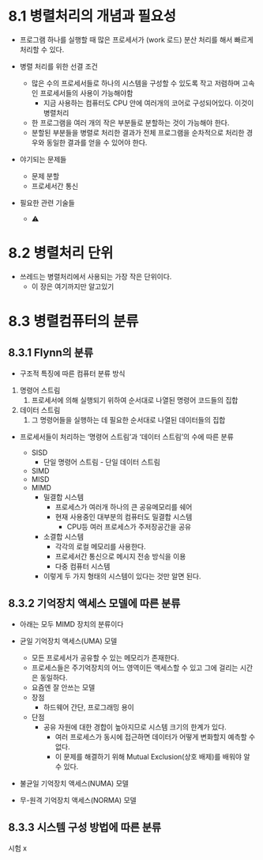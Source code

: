# 8.1 병렬처리의 개념과 필요성
- 프로그램 하나를 실행할 때 많은 프로세서가 (work 로드) 분산 처리를 해서 빠르게 처리할 수 있다.
- 병렬 처리를 위한 선결 조건
    - 많은 수의 프로세서들로 하나의 시스템을 구성할 수 있도록 작고 저렴하며 고속인 프로세서들의 사용이 가능해야함
        - 지금 사용하는 컴퓨터도 CPU 안에 여러개의 코어로 구성되어있다. 이것이 병렬처리
    - 한 프로그램을 여러 개의 작은 부분들로 분할하는 것이 가능해야 한다.
    - 분할된 부분들을 병렬로 처리한 결과가 전체 프로그램을 순차적으로 처리한 경우와 동일한 결과를 얻을 수 있어야 한다.
- 야기되는 문제들
    - 문제 분할
    - 프로세서간 통신
- 필요한 관련 기술들
    
    - ⚠️
    
      
    
# 8.2 병렬처리 단위
- 쓰레드는 병렬처리에서 사용되는 가장 작은 단위이다.
    - 이 장은 여기까지만 알고있기
  
# 8.3 병렬컴퓨터의 분류
## 8.3.1 Flynn의 분류
- 구조적 특징에 따른 컴퓨터 분류 방식
1. 명령어 스트림
    1. 프로세서에 의해 실행되기 위하여 순서대로 나열된 명령어 코드들의 집합
2. 데이터 스트림
    1. 그 명령어들을 실행하는 데 필요한 순서대로 나열된 데이터들의 집합
- 프로세서들이 처리하는 ‘명령어 스트림’과 ‘데이터 스트림’의 수에 따른 분류
    
    - SISD
        - 단일 명령어 스트림 - 단일 데이터 스트림
    - SIMD
    - MISD
    - MIMD
        - 밀결합 시스템
            - 프로세스가 여러개 하나의 큰 공유메모리를 쉐어
            - 현재 사용중인 대부분의 컴퓨터도 밀결합 시스템
                - CPU등 여러 프로세스가 주저장공간을 공유
        - 소결합 시스템
            - 각각의 로컬 메모리를 사용한다.
            - 프로세서간 통신으로 메시지 전송 방식을 이용
            - 다중 컴퓨터 시스템
        - 이렇게 두 가지 형태의 시스템이 있다는 것만 알면 된다.
    
      
    
      
    
## 8.3.2 기억장치 액세스 모델에 따른 분류
- 아래는 모두 MIMD 장치의 분류이다
  
- 균일 기억장치 액세스(UMA) 모델
    - 모든 프로세서가 공유할 수 있는 메모리가 존재한다.
    - 프로세스들은 주기억장치의 어느 영역이든 액세스할 수 있고 그에 걸리는 시간은 동일하다.
    - 요즘엔 잘 안쓰는 모델
    - 장점
        - 하드웨어 간단, 프로그래밍 용이
    - 단점
        - 공유 자원에 대한 경합이 높아지므로 시스템 크기의 한계가 있다.
            - 여러 프로세스가 동시에 접근하면 데이터가 어떻게 변화할지 예측할 수 없다.
            - 이 문제를 해결하기 위해 Mutual Exclusion(상호 배제)를 배워야 알 수 있다.
- 불균일 기억장치 액세스(NUMA) 모델
- 무-원격 기억장치 액세스(NORMA) 모델
  
## 8.3.3 시스템 구성 방법에 따른 분류
시험 x